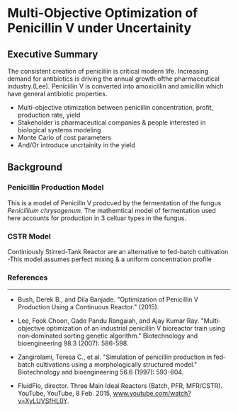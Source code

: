 # Multi-Objective Optimization of Penicillin V under Uncertainity
## Executive Summary

The consistent creation of peniciliin is critical modern life. Increasing demand for antibiotics is driving the annual growth ofthe pharmaceutical industry.(Lee).  Peniciilin V is converted into amoxicillin and amicillin which have general antibiotic properties. 

- Multi-objective otimization between penicillin concentration, profit, production rate, yield
- Stakeholder is pharmaceutical companies & people interested in biological systems modeling
- Monte Carlo of cost parameters
- And/Or introduce uncrtainity in the yield

## Background
### Penicillin Production Model
This is a model of Penicilln V prodcued by the fermentation of the fungus *Penicillium chrysogenum*. The mathemtical model of fermentation used here accounts for production  in 3 celluar types in the fungus. 
### CSTR Model
Continiously Stirred-Tank Reactor are an alternative to fed-batch cultivation  
-This model assumes perfect mixing & a uniform concentration profile


### References

---

- Bush, Derek B., and Dila Banjade. "Optimization of Penicillin V Production Using a Continuous Reactor." (2015).

- Lee, Fook Choon, Gade Pandu Rangaiah, and Ajay Kumar Ray. "Multi‐objective optimization of an industrial penicillin V bioreactor train using non‐dominated sorting genetic algorithm." Biotechnology and bioengineering 98.3 (2007): 586-598.

- Zangirolami, Teresa C., et al. "Simulation of penicillin production in fed‐batch cultivations using a morphologically structured model." Biotechnology and bioengineering 56.6 (1997): 593-604.

- FluidFlo, director. Three Main Ideal Reactors (Batch, PFR, MFR/CSTR). YouTube, YouTube, 8 Feb. 2015, www.youtube.com/watch?v=XyLUVSfHL0Y. 
